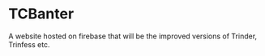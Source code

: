# TCBanter
A website hosted on firebase that will be the improved versions of Trinder, Trinfess etc.
